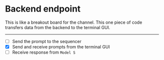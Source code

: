 # Backend endpoint

This is like a breakout board for the channel. This one piece of code transfers data from the backend to the terminal GUI. 

---

- [ ] Send the prompt to the sequencer
- [x] Send and receive prompts from the terminal GUI
- [ ] Receive response from `Model S`